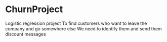 # ChurnProject
Logistic regression project
To find customers who want to leave the company and go somewhere else
We need to identify them and send them discount messages

